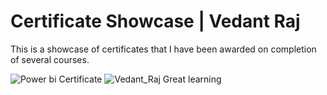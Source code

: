 # Certificate Showcase | Vedant Raj
This is a showcase of certificates that I have been awarded on completion of several courses.

![Power bi Certificate](https://github.com/VedantsCode/Certificate---Showcase-/assets/160382639/11cc3493-628d-4b9b-bbc1-218191622a44)
![Vedant_Raj Great learning](https://github.com/VedantsCode/Certificate---Showcase-/assets/160382639/f0d05128-15bf-4386-8397-da3ac5330ec9)
